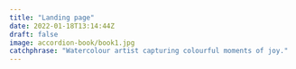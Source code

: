 ```yaml
---
title: "Landing page"
date: 2022-01-18T13:14:44Z
draft: false
image: accordion-book/book1.jpg
catchphrase: "Watercolour artist capturing colourful moments of joy."
---
```

